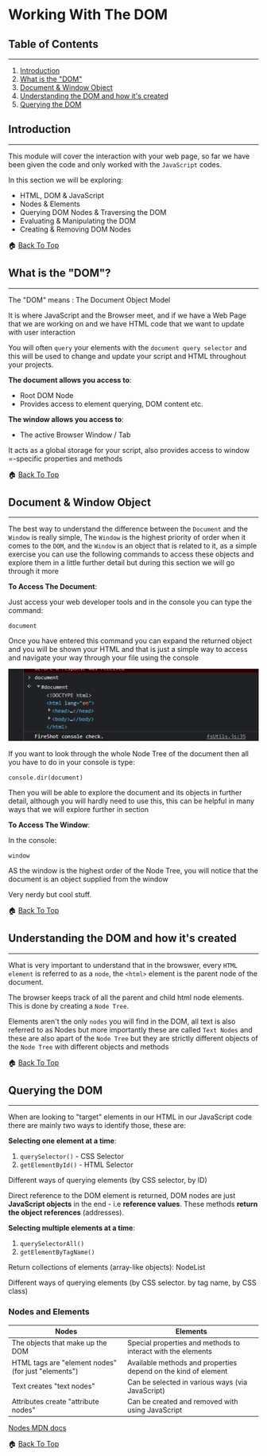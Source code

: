 # Working With The DOM

## Table of Contents

<hr>

1. [Introduction](#working-with-the-dom)
2. [What is the "DOM"](#what-is-the-dom)
3. [Document & Window Object](#document--window-object)
4. [Understanding the DOM and how it's created](#understanding-the-dom-and-how-its-created)
5. [Querying the DOM](#querying-the-dom)

## Introduction

<hr>

This module will cover the interaction with your web page, so far we have been given the code and only worked with the `JavaScript` codes.

In this section we will be exploring:

-   HTML, DOM & JavaScript
-   Nodes & Elements
-   Querying DOM Nodes & Traversing the DOM
-   Evaluating & Manipulating the DOM
-   Creating & Removing DOM Nodes

🏠 [Back To Top](#working-with-the-dom)

## What is the "DOM"?

<hr>

The "DOM" means : The Document Object Model

It is where JavaScript and the Browser meet, and if we have a Web Page that we are working on and we have HTML code that we want to update with user interaction

You will often `query` your elements with the `document query selector` and this will be used to change and update your script and HTML throughout your projects.

**The document allows you access to**:

-   Root DOM Node
-   Provides access to element querying, DOM content etc.

**The window allows you access to**:

-   The active Browser Window / Tab

It acts as a global storage for your script, also provides access to window =-specific properties and methods

🏠 [Back To Top](#working-with-the-dom)

## Document & Window Object

<hr>

The best way to understand the difference between the `Document` and the `Window` is really simple, The `Window` is the highest priority of order when it comes to the `DOM`, and the `Window` is an object that is related to it, as a simple exercise you can use the following commands to access these objects and explore them in a little further detail but during this section we will go through it more

**To Access The Document**:

Just access your web developer tools and in the console you can type the command:

```
document
```

Once you have entered this command you can expand the returned object and you will be shown your HTML and that is just a simple way to access and navigate your way through your file using the console

![Accessing the Document](https://github.com/trevthedev777/JavaScript-As-I-Learnt-It/blob/main/Readme_imgs/Section%206%20-%20accessing%20the%20document.png?raw=true)

If you want to look through the whole Node Tree of the document then all you have to do in your console is type:

```
console.dir(document)
```

Then you will be able to explore the document and its objects in further detail, although you will hardly need to use this, this can be helpful in many ways that we will explore further in section

**To Access The Window**:

In the console:

```
window
```

AS the window is the highest order of the Node Tree, you will notice that the document is an object supplied from the window

Very nerdy but cool stuff.

🏠 [Back To Top](#working-with-the-dom)

## Understanding the DOM and how it's created

<hr>

What is very important to understand that in the browswer, every `HTML element` is referred to as a `node`, the `<html>` element is the parent node of the document.

The browser keeps track of all the parent and child html node elements. This is done by creating a `Node Tree`.

Elements aren't the only `nodes` you will find in the DOM, all text is also referred to as Nodes but more importantly these are called `Text Nodes` and these are also apart of the `Node Tree` but they are strictly different objects of the `Node Tree` with different objects and methods

🏠 [Back To Top](#working-with-the-dom)

## Querying the DOM

<hr>

When are looking to "target" elements in our HTML in our JavaScript code there are mainly two ways to identify those, these are:

**Selecting one element at a time**:

1. `querySelector()` - CSS Selector
2. `getElementById()` - HTML Selector

Different ways of querying elements (by CSS selector, by ID)

Direct reference to the DOM element is returned, DOM nodes are just **JavaScript objects** in the end - i.e **reference values**. These methods **return the object references** (addresses).

**Selecting multiple elements at a time**:

1. `querySelectorAll()`
2. `getElementByTagName()`

Return collections of elements (array-like objects): NodeList

Different ways of querying elements (by CSS selector. by tag name, by CSS class)

### Nodes and Elements

| Nodes                                               | Elements                                                       |
| --------------------------------------------------- | -------------------------------------------------------------- |
| The objects that make up the DOM                    | Special properties and methods to interact with the elements   |
| HTML tags are "element nodes" (for just "elements") | Available methods and properties depend on the kind of element |
| Text creates "text nodes"                           | Can be selected in various ways (via JavaScript)               |
| Attributes create "attribute nodes"                 | Can be created and removed with using JavaScript               |

[Nodes MDN docs](https://developer.mozilla.org/en-US/docs/Web/API/Node/nodeType)

🏠 [Back To Top](#working-with-the-dom)
